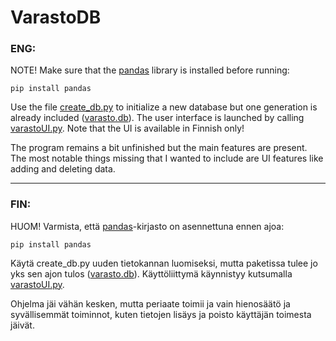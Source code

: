 # VarastoDB

### ENG:
NOTE! Make sure that the [pandas](https://pandas.pydata.org/) library is installed before running:
```
pip install pandas
```

Use the file [create_db.py](/create_db.py) to initialize a new database but one generation is already included ([varasto.db](/varasto.db)).
The user interface is launched by calling [varastoUI.py](/varastoUI.py). Note that the UI is available in Finnish only!

The program remains a bit unfinished but the main features are present. The most notable things missing that I wanted to include are UI features like adding and deleting data.

---

### FIN:
HUOM! Varmista, että [pandas](https://pandas.pydata.org/)-kirjasto on asennettuna ennen ajoa:
```
pip install pandas
```

Käytä create_db.py uuden tietokannan luomiseksi, mutta paketissa tulee jo yks sen ajon tulos ([varasto.db](/varasto.db)).
Käyttöliittymä käynnistyy kutsumalla [varastoUI.py](/varastoUI.py).

Ohjelma jäi vähän kesken, mutta periaate toimii ja vain hienosäätö ja syvällisemmät toiminnot, kuten tietojen lisäys ja poisto käyttäjän toimesta jäivät.
